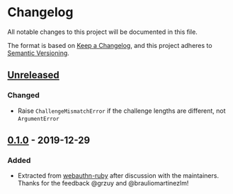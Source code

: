 # Changelog
All notable changes to this project will be documented in this file.

The format is based on [Keep a Changelog](https://keepachangelog.com/en/1.0.0/),
and this project adheres to [Semantic Versioning](https://semver.org/spec/v2.0.0.html).

## [Unreleased]
### Changed
- Raise `ChallengeMismatchError` if the challenge lengths are different, not `ArgumentError`

## [0.1.0] - 2019-12-29
### Added
- Extracted from [webauthn-ruby](https://github.com/cedarcode/webauthn-ruby) after discussion with the maintainers. Thanks for the feedback @grzuy and @brauliomartinezlm!

[Unreleased]: https://github.com/bdewater/android_key_attestation/compare/v0.1.0...HEAD
[0.1.0]: https://github.com/bdewater/android_key_attestation/releases/tag/v0.1.0
